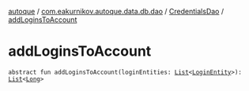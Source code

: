 [autoque](../../index.md) / [com.eakurnikov.autoque.data.db.dao](../index.md) / [CredentialsDao](index.md) / [addLoginsToAccount](./add-logins-to-account.md)

# addLoginsToAccount

`abstract fun addLoginsToAccount(loginEntities: `[`List`](https://kotlinlang.org/api/latest/jvm/stdlib/kotlin.collections/-list/index.html)`<`[`LoginEntity`](../../com.eakurnikov.autoque.data.db.entity/-login-entity/index.md)`>): `[`List`](https://kotlinlang.org/api/latest/jvm/stdlib/kotlin.collections/-list/index.html)`<`[`Long`](https://kotlinlang.org/api/latest/jvm/stdlib/kotlin/-long/index.html)`>`